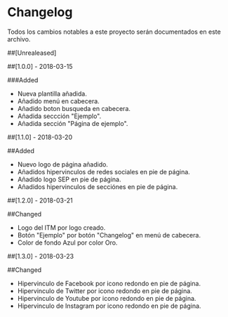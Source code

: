 # Changelog
Todos los cambios notables a este proyecto serán documentados en este archivo.

##[Unrealeased]

##[1.0.0] - 2018-03-15

###Added
- Nueva plantilla añadida.
- Añadido menú en cabecera.
- Añadido boton busqueda en cabecera.
- Añadida seccción "Ejemplo".
- Añadida sección "Página de ejemplo".


##[1.1.0] - 2018-03-20

##Added
- Nuevo logo de página añadido.
- Añadidos hipervinculos de redes sociales en pie de página.
- Añadido logo SEP en pie de página.
- Añadidos hipervinculos de secciónes en pie de página.


##[1.2.0] - 2018-03-21

##Changed 
- Logo del ITM por logo creado.
- Botón "Ejemplo" por botón "Changelog" en menú de cabecera.
- Color de fondo Azul por color Oro.

##[1.3.0] - 2018-03-23

##Changed
- Hipervinculo de Facebook por icono redondo en pie de página.
- Hipervinculo de Twitter por icono redondo en pie de página.
- Hipervinculo de Youtube por icono redondo en pie de página.
- Hipervinculo de Instagram por icono redondo en pie de página.
